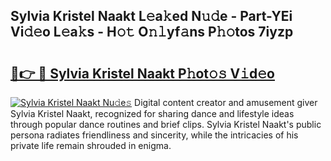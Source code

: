 ## Sylvia Kristel Naakt L𝚎a𝚔ed N𝚞𝚍e - Part-YEi Vi𝚍𝚎o L𝚎a𝚔s - H𝚘𝚝 O𝚗𝚕yf𝚊ns P𝚑𝚘tos 7iyzp

# <h2><a href="http://kf4snt.oniu.top/?m=Sylvia+Kristel+Naakt">🔗👉 🔴 Sylvia Kristel Naakt P𝚑ot𝚘𝚜 V𝚒d𝚎o</a></h2>

[![Sylvia Kristel Naakt Nu𝚍e𝚜](https://i.imgur.com/0qMVB7G.gif)](http://kf4snt.oniu.top/?m=Sylvia+Kristel+Naakt)
Digital content creator and amusement giver Sylvia Kristel Naakt, recognized for sharing dance and lifestyle ideas through popular dance routines and brief clips. Sylvia Kristel Naakt's public persona radiates friendliness and sincerity, while the intricacies of his private life remain shrouded in enigma.  
